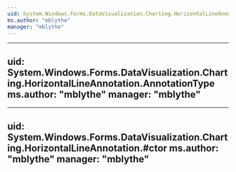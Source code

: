 ```yaml
---
uid: System.Windows.Forms.DataVisualization.Charting.HorizontalLineAnnotation
ms.author: "mblythe"
manager: "mblythe"
---
```


---
uid: System.Windows.Forms.DataVisualization.Charting.HorizontalLineAnnotation.AnnotationType
ms.author: "mblythe"
manager: "mblythe"
---

---
uid: System.Windows.Forms.DataVisualization.Charting.HorizontalLineAnnotation.#ctor
ms.author: "mblythe"
manager: "mblythe"
---
